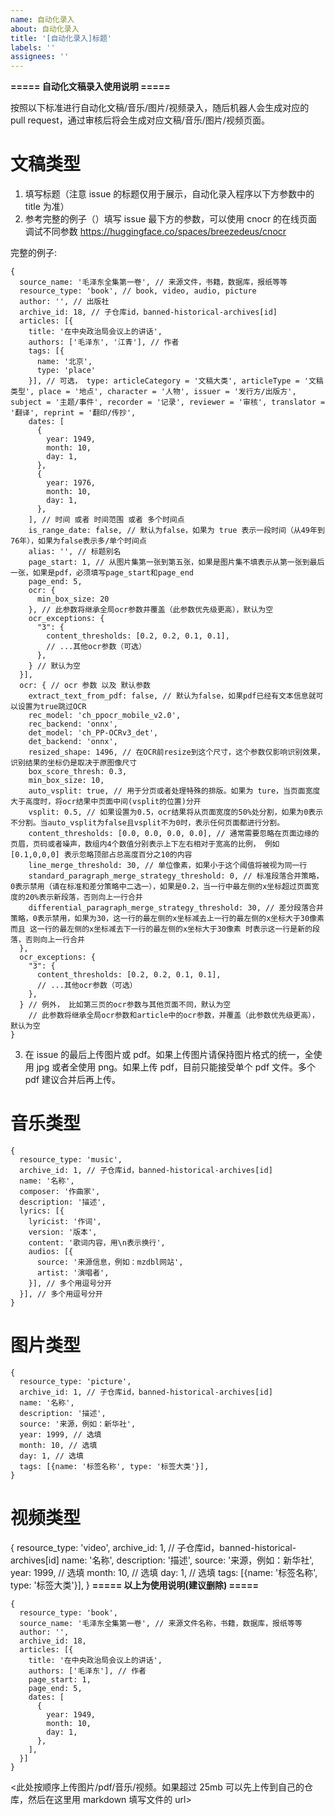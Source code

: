 ```yaml
---
name: 自动化录入
about: 自动化录入
title: '[自动化录入]标题'
labels: ''
assignees: ''
---
```


**===== 自动化文稿录入使用说明 =====**

按照以下标准进行自动化文稿/音乐/图片/视频录入，随后机器人会生成对应的 pull request，通过审核后将会生成对应文稿/音乐/图片/视频页面。

# 文稿类型

1. 填写标题（注意 issue 的标题仅用于展示，自动化录入程序以下方参数中的 title 为准）
2. 参考完整的例子（）填写 issue 最下方的参数，可以使用 cnocr 的在线页面调试不同参数 https://huggingface.co/spaces/breezedeus/cnocr

完整的例子:

```
{
  source_name: '毛泽东全集第一卷', // 来源文件，书籍，数据库，报纸等等
  resource_type: 'book', // book, video, audio, picture
  author: '', // 出版社
  archive_id: 18, // 子仓库id，banned-historical-archives[id]
  articles: [{
    title: '在中央政治局会议上的讲话',
    authors: ['毛泽东', '江青'], // 作者
    tags: [{
      name: '北京',
      type: 'place'
    }], // 可选， type: articleCategory = '文稿大类', articleType = '文稿类型', place = '地点', character = '人物', issuer = '发行方/出版方', subject = '主题/事件', recorder = '记录', reviewer = '审核', translator = '翻译', reprint = '翻印/传抄',
    dates: [
      {
        year: 1949,
        month: 10,
        day: 1,
      },
      {
        year: 1976,
        month: 10,
        day: 1,
      },
    ], // 时间 或者 时间范围 或者 多个时间点
    is_range_date: false, // 默认为false，如果为 true 表示一段时间（从49年到76年），如果为false表示多/单个时间点
    alias: '', // 标题别名
    page_start: 1, // 从图片集第一张到第五张，如果是图片集不填表示从第一张到最后一张，如果是pdf，必须填写page_start和page_end
    page_end: 5,
    ocr: {
      min_box_size: 20
    }, // 此参数将继承全局ocr参数并覆盖（此参数优先级更高），默认为空
    ocr_exceptions: {
      "3": {
        content_thresholds: [0.2, 0.2, 0.1, 0.1],
        // ...其他ocr参数（可选）
      },
    } // 默认为空
  }],
  ocr: { // ocr 参数 以及 默认参数
    extract_text_from_pdf: false, // 默认为false，如果pdf已经有文本信息就可以设置为true跳过OCR
    rec_model: 'ch_ppocr_mobile_v2.0',
    rec_backend: 'onnx',
    det_model: 'ch_PP-OCRv3_det',
    det_backend: 'onnx',
    resized_shape: 1496, // 在OCR前resize到这个尺寸，这个参数仅影响识别效果，识别结果的坐标仍是取决于原图像尺寸
    box_score_thresh: 0.3,
    min_box_size: 10,
    auto_vsplit: true, // 用于分页或者处理特殊的排版。如果为 ture，当页面宽度大于高度时，将ocr结果中页面中间(vsplit的位置)分开
    vsplit: 0.5, // 如果设置为0.5，ocr结果将从页面宽度的50%处分割，如果为0表示不分割。当auto_vsplit为false且vsplit不为0时，表示任何页面都进行分割。
    content_thresholds: [0.0, 0.0, 0.0, 0.0], // 通常需要忽略在页面边缘的页眉，页码或者噪声，数组内4个数值分别表示上下左右相对于宽高的比例， 例如 [0.1,0,0,0] 表示忽略顶部占总高度百分之10的内容
    line_merge_threshold: 30, // 单位像素，如果小于这个阈值将被视为同一行
    standard_paragraph_merge_strategy_threshold: 0, // 标准段落合并策略，0表示禁用（请在标准和差分策略中二选一），如果是0.2，当一行中最左侧的x坐标超过页面宽度的20%表示新段落，否则向上一行合并
    differential_paragraph_merge_strategy_threshold: 30, // 差分段落合并策略，0表示禁用，如果为30，这一行的最左侧的x坐标减去上一行的最左侧的x坐标大于30像素 而且 这一行的最左侧的x坐标减去下一行的最左侧的x坐标大于30像素 时表示这一行是新的段落，否则向上一行合并
  },
  ocr_exceptions: {
    "3": {
      content_thresholds: [0.2, 0.2, 0.1, 0.1],
      // ...其他ocr参数（可选）
    },
  } // 例外， 比如第三页的ocr参数与其他页面不同，默认为空
    // 此参数将继承全局ocr参数和article中的ocr参数，并覆盖（此参数优先级更高），默认为空
}
```

3. 在 issue 的最后上传图片或 pdf。如果上传图片请保持图片格式的统一，全使用 jpg 或者全使用 png。如果上传 pdf，目前只能接受单个 pdf 文件。多个 pdf 建议合并后再上传。

# 音乐类型

```
{
  resource_type: 'music',
  archive_id: 1, // 子仓库id，banned-historical-archives[id]
  name: '名称',
  composer: '作曲家',
  description: '描述',
  lyrics: [{
    lyricist: '作词',
    version: '版本',
    content: '歌词内容，用\n表示换行',
    audios: [{
      source: '来源信息，例如：mzdbl网站',
      artist: '演唱者',
    }], // 多个用逗号分开
  }], // 多个用逗号分开
}
```

# 图片类型

```
{
  resource_type: 'picture',
  archive_id: 1, // 子仓库id，banned-historical-archives[id]
  name: '名称',
  description: '描述',
  source: '来源，例如：新华社',
  year: 1999, // 选填
  month: 10, // 选填
  day: 1, // 选填
  tags: [{name: '标签名称', type: '标签大类'}],
}
```

# 视频类型

{
  resource_type: 'video',
  archive_id: 1, // 子仓库id，banned-historical-archives[id]
  name: '名称',
  description: '描述',
  source: '来源，例如：新华社',
  year: 1999, // 选填
  month: 10, // 选填
  day: 1, // 选填
  tags: [{name: '标签名称', type: '标签大类'}],
}
**===== 以上为使用说明(建议删除) =====**

```
{
  resource_type: 'book',
  source_name: '毛泽东全集第一卷', // 来源文件名称，书籍，数据库，报纸等等
  author: '',
  archive_id: 18,
  articles: [{
    title: '在中央政治局会议上的讲话',
    authors: ['毛泽东'], // 作者
    page_start: 1,
    page_end: 5,
    dates: [
      {
        year: 1949,
        month: 10,
        day: 1,
      },
    ],
  }]
}
```

<此处按顺序上传图片/pdf/音乐/视频。如果超过 25mb 可以先上传到自己的仓库，然后在这里用 markdown 填写文件的 url>
